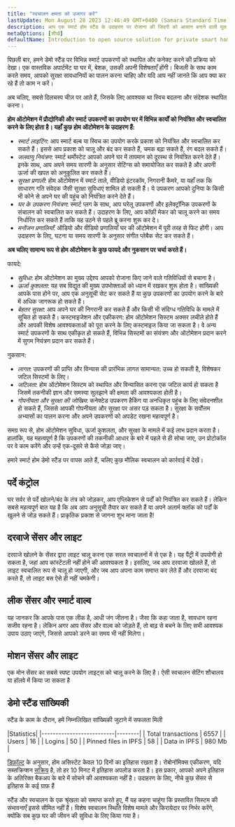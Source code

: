 ```yaml
---
title: "स्वचालन क्षमता को उजागर करें"
lastUpdate: Mon August 28 2023 12:46:49 GMT+0400 (Samara Standard Time)
description: आप एक स्मार्ट होम स्टैंड के उदाहरण पर रोजाना की जिंदगी को आसान बनाने वाली मूल ऑटोमेशन के बारे में सीखेंगे।
metaOptions: [सीखें]
defaultName: Introduction to open source solution for private smart homes
---
```


<RoboAcademyText>पिछली बार, हमने डेमो स्टैंड पर विभिन्न स्मार्ट उपकरणों को स्थापित और कनेक्ट करने की प्रक्रिया को देखा। एक वास्तविक अपार्टमेंट या घर में, बेशक, उसकी अपनी विशेषताएँ होंगी। बिजली के साथ काम करते समय, आपको सुरक्षा सावधानियों का पालन करना चाहिए और यदि आप नहीं जानते कि आप क्या कर रहे हैं तो काम न करें।

अब चलिए, सबसे दिलचस्प चीज़ पर आते हैं, जिसके लिए आवश्यक था स्विच बदलना और संदेशक स्थापित करना।</RoboAcademyText>

**होम ऑटोमेशन में प्रौद्योगिकी और स्मार्ट उपकरणों का उपयोग घर में विभिन्न कार्यों को नियंत्रित और स्वचालित करने के लिए होता है। यहाँ कुछ होम ऑटोमेशन के उदाहरण हैं:**

* *स्मार्ट लाइटिंग*: आप स्मार्ट बल्ब या स्विच का उपयोग करके प्रकाश को नियंत्रित और स्वचालित कर सकते हैं। इससे आप प्रकाश को चालू और बंद कर सकते हैं, चमक बढ़ा सकते हैं, रंग बदल सकते हैं।
* *जलवायु नियंत्रण*: स्मार्ट थर्मोस्टेट आपको अपने घर में तापमान को दूरस्थ से नियंत्रित करने देते हैं। इनके साथ, आप अपने समय सारणी के अनुसार सेटिंग्स को समायोजित कर सकते है और अपनी ऊर्जा की खपत को अनुकूलित कर सकते हैं।
* *सुरक्षा प्रणाली*: होम ऑटोमेशन में स्मार्ट ताले, वीडियो इंटरकॉम, निगरानी कैमरे, या यहाँ तक कि साधारण गति संवेदक जैसी सुरक्षा सुविधाएं शामिल हो सकती हैं। ये उपकरण आपको दुनिया के किसी भी कोने से अपने घर की पहुंच को नियंत्रित करने देते हैं।
* *घर के उपकरण नियंत्रण*: स्मार्ट प्लग के साथ, आप घरेलू उपकरणों और इलेक्ट्रॉनिक उपकरणों के संचालन को स्वचालित कर सकते हैं। उदाहरण के लिए, आप कॉफ़ी मेकर को चालू करने का समय निर्धारित कर सकते हैं ताकि यह उठने से पहले ब्रू करना शुरू कर दे।
* *मनोंजन प्रणालियाँ*: ऑडियो और वीडियो प्रणालियाँ घर की ऑटोमेशन में पूरी तरह से फिट होंगी। आप उदाहरण के लिए, घटना या समय सारणी के अनुसार संगीत प्लेबैक सेट कर सकते हैं।

**अब चलिए सामान्य रूप से होम ऑटोमेशन के कुछ फायदे और नुकसान पर चर्चा करते हैं।**

फायदे:

* *सुविधा*: होम ऑटोमेशन का मुख्य उद्देश्य आपको रोजाना किए जाने वाले गतिविधियों से बचाना है।
* *ऊर्जा कुशलता*: यह सब विद्युत की मुख्य उपभोक्ताओं को ध्यान में रखकर शुरू होता है। सांख्यिकी आपके पास होने पर, आप एक अनुसूची सेट कर सकते हैं या कुछ उपकरणों का उपयोग करने के बारे में अधिक जागरूक हो सकते हैं।
* *बेहतर सुरक्षा*: आप अपने घर की निगरानी कर सकते हैं और किसी भी संदिग्ध गतिविधि के मामले में सूचित हो सकते हैं।
कस्टमाइजेशन और एकीकरण: होम ऑटोमेशन सिस्टम अक्सर लचीले होते हैं और आपकी विशेष आवश्यकताओं को पूरा करने के लिए कस्टमाइज किया जा सकता है। वे अन्य स्मार्ट उपकरणों के साथ एकीकृत हो सकते हैं, विभिन्न सिस्टमों का संयंत्रण और ऑटोमेशन प्रदान करने में सुगम नियंत्रण प्रदान कर सकते हैं।

नुकसान:

* *लागत*: उपकरणों की प्राप्ति और विन्यास की प्रारंभिक लागत सामान्यत: उच्च हो सकती है, विशेषकर जटिल सिस्टमों के लिए।
* *जटिलता*: होम ऑटोमेशन सिस्टम को स्थापित और विन्यासित करना एक जटिल कार्य हो सकता है जिसमें तकनीकी ज्ञान और समस्या सुलझाने की क्षमता की आवश्यकता होती है।
* *गोपनीयता और सुरक्षा की जोखिम*: कनेक्टेड उपकरण हैकिंग या अनधिकृत पहुंच के लिए संवेदनशील हो सकते हैं, जिससे आपकी गोपनीयता और सुरक्षा पर असर पड़ सकता है। सुरक्षा के सर्वोत्तम अभ्यासों का पालन करना और अपने उपकरणों को अपडेट रखना महत्वपूर्ण है।

समग्र रूप से, होम ऑटोमेशन सुविधा, ऊर्जा कुशलता, और सुरक्षा के मामले में कई लाभ प्रदान करता है। हालांकि, यह महत्वपूर्ण है कि उपकरणों की तकनीकी आधार के बारे में पहले से ही सोचा जाए, उन प्रोटोकॉल पर वे काम करेंगे और उन्हें एक-दूसरे से कैसे जोड़ा जाए।

हमारे स्मार्ट होम डेमो स्टैंड पर वापस आते हैं, चलिए कुछ मौलिक स्वचालन को कार्रवाई में देखें।

## पर्दे कंट्रोल

<LessonVideo :videos="[{src: 'https://crustipfs.info/ipfs/QmRMibK3Huppxfhvjk3Hs5NBn4ndFoxHHA2mJn22URnwf4', type: 'webm'}]" cover="smart-home-intro/assembling-smart-home-board-1.png" />

घर सर्वर से पर्दे खोलने/बंद के तंत्र को जोड़कर, आप एप्लिकेशन से पर्दों को नियंत्रित कर सकते हैं। लेकिन सबसे महत्वपूर्ण बात यह है कि अब आप अनुसूची तैयार कर सकते हैं या अपने अलार्म क्लॉक को पर्दों के खुलने से जोड़ सकते हैं। प्राकृतिक प्रकाश से जागना शुभ माना जाता है!

## दरवाजे सेंसर और लाइट

<LessonVideo :videos="[{src: 'https://crustipfs.info/ipfs/QmR1WHAAdmPxSP2neFV8VhqFShbeVaYUsNLQ7n9Exh3JUz', type: 'webm'}]" cover="smart-home-intro/assembling-smart-home-board-1.png" />

दरवाजे खोलने के सेंसर द्वारा लाइट चालू करना एक सरल स्वचालनों में से एक है। यह पैंट्री में उपयोगी हो सकता है, जहां आप कांस्टेंटली नहीं होने की आवश्यकता है। इसलिए, जब आप दरवाजा खोलते हैं, तो लाइट स्वचालित रूप से चालू हो जाएगी, और जब आप अपना काम समाप्त कर लेते हैं और दरवाजा बंद करते हैं, तो लाइट बस ऐसे ही नहीं चमकेगी।

## लीक सेंसर और स्मार्ट वाल्व

<LessonVideo :videos="[{src: 'https://crustipfs.info/ipfs/QmVEdwbE1wagebNybfneGKWpAPp3fyXBNnFRt2vduyMSCP', type: 'webm'}]" cover="smart-home-intro/assembling-smart-home-board-1.png" />

यह जानकर कि आपके पास एक लीक है, आधी जंग जीतना है। जैसा कि कहा जाता है, सावधान रहना सजीव रहना है। लेकिन अगर आप सेंसर और वाल्व को जोड़ते हैं, तो बाढ़ से बचने के लिए सभी आवश्यक उपाय उठाए जाएंगे, जिससे आपको डरने का समय भी नहीं मिलेगा।

## मोशन सेंसर और लाइट

<LessonVideo :videos="[{src: 'https://crustipfs.info/ipfs/QmWMAC3dUvuUg6Zxszoe3aJDatPCaw48QVSyujWyrhKJih', type: 'webm'}]" cover="smart-home-intro/assembling-smart-home-board-1.png" />

एक मोन सेंसर का सबसे स्पष्ट उपयोग लाइट्स को चालू करने के लिए है। ऐसी स्वचालन सेटिंग शौचालय या हॉलवे में किया जा सकता है

## डेमो स्टैंड सांख्यिकी

स्टैंड के काम के दौरान, हमें निम्नलिखित सांख्यिकी जुटाने में सफलता मिली

|Statistics|
|--------------------------|--------|
| Total transactions       | 6557   |
| Users                    | 16     |
| Logins                   | 50     |
| Pinned files in IPFS     | 58     |
| Data in IPFS             | 980 Mb |

[डिफ़ॉल्ट](https://www.home-assistant.io/integrations/recorder/) के अनुसार, होम असिस्टेंट केवल 10 दिनों का इतिहास रखता है। रोबोनॉमिक्स एकीकरण, यदि सब्सक्रिप्शन [सक्रिय](https://dapp.robonomics.network/#/rws-activate) है, तो हर 10 मिनट में इतिहास अपलोड करता है। इस प्रकार, आपको अपने इतिहास के अतिरिक्त बैकअप के बारे में सोचने की आवश्यकता नहीं है। उदाहरण के लिए, नीचे कुछ सेंसर से इतिहास के कई ग्राफ़ हैं

<LessonImages figure figureCaption="Image 1. Turn on the boiler button" src="smart-home-intro/unleash-boiler.png" alt="Image 1. Turn on the boiler button"/>

<LessonImages figure figureCaption="Image 2. Temperature sensor" src="smart-home-intro/unleash-temperature.png" alt="Image 2. Temperature sensor"/>

<LessonImages figure figureCaption="Image 3. Humidity sensor" src="smart-home-intro/unleash-humidity.png" alt="Image 3. Humidity sensor"/>

स्टैंड और स्वचालन के एक श्रृंखला को समाप्त करते हुए, मैं यह कहना चाहूंगा कि प्रस्तावित सिस्टम की संभावनाएँ इससे सीमित नहीं हैं। विशेष स्वचालन स्थिति विशेष मामले और किरायेदार पर निर्भर करेंगे, क्योंकि सब कुछ घर की जीवन की सुविधा के लिए किया गया है।
